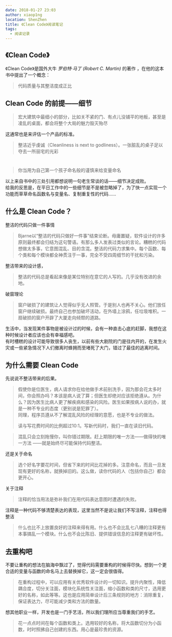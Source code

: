 ```yaml
---
date: 2018-01-27 23:03
author: xiaop1ng
location: ShenZhen
title: 《Clean Code》阅读笔记
tags:
  - 阅读记录
---
```


## 《Clean Code》

《Clean Code》是国外大牛 _罗伯特·马丁 (Robert C. Martin)_ 的著作 ，在他的这本书中提出了一个概念：

 
> 代码质量与其整洁度成正比
> 
>  
 
## Clean Code 的前提——细节

 
> 宏大建筑中最细小的部分，比如关不紧的门、有点儿没铺平的地板，甚至是凌乱的桌面，都会将整个大局的魅力毁灭殆尽
> 
>  
 这通常也是来评估一个产品的标准。

 
> 整洁近乎虔诚（Cleanliness is next to godliness）。一张脏乱的桌子足以夺去一所丽宅的光彩
> 
>  
 
# 

 
> 你当用为自己第一个孩子命名般的谨慎来给变量命名
> 
>  
 以上来自书中的三处引用都想说明一句老生常谈的话——细节决定成败。   
 给我的反思是，在平日工作中的一些细节是不是被忽略掉了，为了快一点实现一个功能而草草命名函数名与变量名、复制重复性的代码……

 
## 什么是 Clean Code？

 整洁的代码只做一件事情

 
> Bjarne以“整洁的代码只做好一件事”结束论断。毋庸置疑，软件设计的许多原则最终都会归结为这句警语。有那么多人发表过类似的言论。糟糕的代码想做太多事，它意图混乱、目的含混。整洁的代码力求集中。每个函数、每个类和每个模块都全神贯注于一事，完全不受四周细节的干扰和污染。
> 
>  
 整洁带来的设计感，

 
> 整洁的代码总是看起来像是某位特别在意它的人写的。几乎没有改进的余地。
> 
>  
 破窗理论

 
> 窗户破损了的建筑让人觉得似乎无人照管。于是别人也再不关心。他们放任窗户继续破损。最终自己也参加破坏活动，在外墙上涂鸦，任垃圾堆积。一扇破损的窗户开辟了大厦走向倾颓的道路。
> 
>  
 生活中，当发现某件事物是被设计过的时候，会有一种直击心底的赶脚，我想在这种时候设计者应该也会有幸福感吧。   
 有时槽糕的设计可能导致很多人丧生，以前有些大剧院的门是往内开的，在发生火灾或一些紧急情况下人们撤离时蜂拥而至堵死了大门，错过了最佳的逃离时间。

 
## 为什么需要 Clean Code

先说说不整洁带来的后果。

> 假使你是位医生，病人请求你在给他做手术前别洗手，因为那会花太多时间，你会照办吗？本该是病人说了算；但医生却绝对应该拒绝遵从。为什么？因为医生比病人更了解疾病和感染的风险。医生如果按病人说的办，就是一种不专业的态度（更别说是犯罪了）。   
> 同理，程序员遵从不了解混乱风险的经理的意愿，也是不专业的做法。
> 
> 读与写花费时间的比例超过10:1。写新代码时，我们一直在读旧代码。
 
> 混乱只会立刻拖慢你，叫你错过期限。赶上期限的唯一方法——做得快的唯一方法 ——就是始终尽可能保持代码整洁。
> 
>  
 还是关于命名

 
> 选个好名字要花时间，但省下来的时间比花掉的多。注意命名，而且一旦发现有更好的名称，就换掉旧的。这么做，读你代码的人（包括你自己）都会更开心。
> 
>  
 关于注释

 
> 注释的恰当用法是弥补我们在用代码表达意图时遭遇的失败。
> 
>  
 注释是一种代码不够清楚表达的表现，这里当然不是说让我们不写注释，注释也得整洁

 
> 什么也比不上放置良好的注释来得有用。什么也不会比乱七八糟的注释更有本事搞乱一个模块。什么也不会比陈旧、提供错误信息的注释更有破坏性。
> 
>  
 
## 去重构吧

不要让重构的想法在脑海中飘过了，觉得代码需要重构的时候得尽快。想到一个更合适的变量与函数的命名马上去替换掉它，这一定会很值得。

 
> 在重构过程中，可以应用有关优秀软件设计的一切知识。提升内聚性，降低耦合度，切分关注面，模块化系统性关注面，缩小函数和类的尺寸，选用更好的名称，如此等等。这也是应用简单设计后三条规则的地方：消除重复，保证表达力，尽可能减少类和方法的数量。
> 

想其他职业一样，开发也是一门手艺活，所以我们理所应当尊重我们的手艺。

 
> 花一点点时间在每个函数和类上。选用较好的名称，将大函数切分为小函数，时时照拂自己创建的东西。用心是最珍贵的资源。
